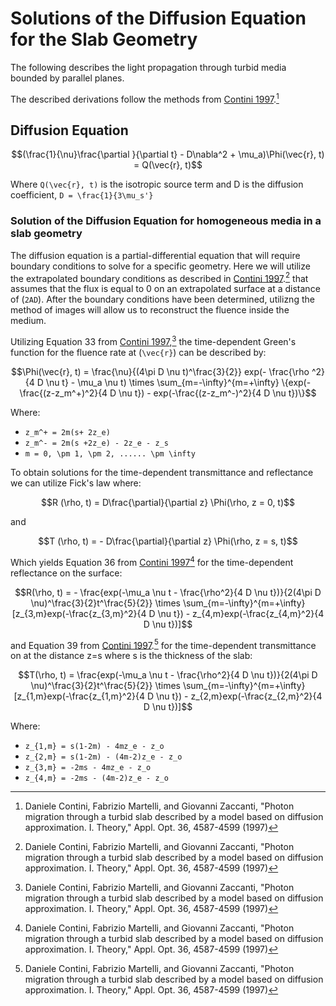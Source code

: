 # Solutions of the Diffusion Equation for the Slab Geometry

The following describes the light propagation through turbid media bounded by parallel planes. 

The described derivations follow the methods from [Contini 1997](https://www.osapublishing.org/ao/abstract.cfm?uri=ao-36-19-4587).[^1]

## Diffusion Equation

```math
(\frac{1}{\nu}\frac{\partial }{\partial t} - D\nabla^2 + \mu_a)\Phi(\vec{r}, t) = Q(\vec{r}, t)
```

Where ``Q(\vec{r}, t)`` is the isotropic source term and D is the diffusion coefficient, ``D = \frac{1}{3\mu_s'}``

### Solution of the Diffusion Equation for homogeneous media in a slab geometry 

The diffusion equation is a partial-differential equation that will require boundary conditions to solve for a specific geometry. Here we will utilize the
extrapolated boundary conditions as described in [Contini 1997](https://www.osapublishing.org/ao/abstract.cfm?uri=ao-36-19-4587).[^1] that assumes that the flux is equal to 0
on an extrapolated surface at a distance of (``2AD``). After the boundary conditions have been determined, utilizng the method of images will allow us to reconstruct the fluence
inside the medium. 

Utilizing Equation 33 from [Contini 1997](https://www.osapublishing.org/ao/abstract.cfm?uri=ao-36-19-4587),[^1] the time-dependent Green's function for the fluence rate at (``\vec{r}``) can be described by:


```math
\Phi(\vec{r}, t) = \frac{\nu}{(4\pi D \nu t)^\frac{3}{2}}
exp(- \frac{\rho ^2}{4 D \nu t} - \mu_a \nu t) \times
\sum_{m=-\infty}^{m=+\infty} \{exp(-\frac{(z-z_m^+)^2}{4 D \nu t}) - 
exp(-\frac{(z-z_m^-)^2}{4 D \nu t})\}
```

Where:
- ``z_m^+ = 2m(s+ 2z_e)``
- ``z_m^- = 2m(s +2z_e) - 2z_e - z_s``
- ``m = 0, \pm 1, \pm 2, ...... \pm \infty``

To obtain solutions for the time-dependent transmittance and reflectance we can utilize Fick's law where:


```math
R (\rho, t) = D\frac{\partial}{\partial z} \Phi(\rho, z = 0, t)
```
and 

```math
T (\rho, t) = - D\frac{\partial}{\partial z} \Phi(\rho, z = s, t)
```

Which yields Equation 36 from [Contini 1997](https://www.osapublishing.org/ao/abstract.cfm?uri=ao-36-19-4587)[^1] for the time-dependent reflectance on the surface:

```math
R(\rho, t) = - \frac{exp(-\mu_a \nu t - \frac{\rho^2}{4 D \nu t})}{2(4\pi D \nu)^\frac{3}{2}t^\frac{5}{2}}
\times
\sum_{m=-\infty}^{m=+\infty} [z_{3,m}exp(-\frac{z_{3,m}^2}{4 D \nu t}) - 
z_{4,m}exp(-\frac{z_{4,m}^2}{4 D \nu t})]
```
and Equation 39 from [Contini 1997](https://www.osapublishing.org/ao/abstract.cfm?uri=ao-36-19-4587).[^1] for the time-dependent transmittance on at the distance z=s where s is the thickness of the slab:

```math
T(\rho, t) = \frac{exp(-\mu_a \nu t - \frac{\rho^2}{4 D \nu t})}{2(4\pi D \nu)^\frac{3}{2}t^\frac{5}{2}}
\times
\sum_{m=-\infty}^{m=+\infty} [z_{1,m}exp(-\frac{z_{1,m}^2}{4 D \nu t}) - 
z_{2,m}exp(-\frac{z_{2,m}^2}{4 D \nu t})]
```

Where:
- ``z_{1,m} = s(1-2m) - 4mz_e - z_o``
- ``z_{2,m} = s(1-2m) - (4m-2)z_e - z_o``
- ``z_{3,m} = -2ms - 4mz_e - z_o``
- ``z_{4,m} = -2ms - (4m-2)z_e - z_o``


[^1]: Daniele Contini, Fabrizio Martelli, and Giovanni Zaccanti, "Photon migration through a turbid slab described by a model based on diffusion approximation. I. Theory," Appl. Opt. 36, 4587-4599 (1997) 
